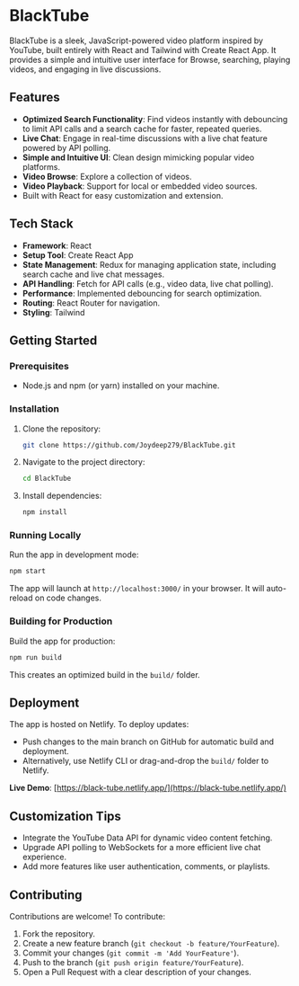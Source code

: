 # BlackTube

BlackTube is a sleek, JavaScript-powered video platform inspired by YouTube, built entirely with React and Tailwind with Create React App. It provides a simple and intuitive user interface for Browse, searching, playing videos, and engaging in live discussions.

## Features

  - **Optimized Search Functionality**: Find videos instantly with debouncing to limit API calls and a search cache for faster, repeated queries.
  - **Live Chat**: Engage in real-time discussions with a live chat feature powered by API polling.
  - **Simple and Intuitive UI**: Clean design mimicking popular video platforms.
  - **Video Browse**: Explore a collection of videos.
  - **Video Playback**: Support for local or embedded video sources.
  - Built with React for easy customization and extension.

## Tech Stack

  - **Framework**: React
  - **Setup Tool**: Create React App
  - **State Management**: Redux for managing application state, including search cache and live chat messages.
  - **API Handling**: Fetch for API calls (e.g., video data, live chat polling).
  - **Performance**: Implemented debouncing for search optimization.
  - **Routing**: React Router for navigation.
  - **Styling**: Tailwind

## Getting Started

### Prerequisites

  - Node.js and npm (or yarn) installed on your machine.

### Installation

1.  Clone the repository:
    ```bash
    git clone https://github.com/Joydeep279/BlackTube.git
    ```
2.  Navigate to the project directory:
    ```bash
    cd BlackTube
    ```
3.  Install dependencies:
    ```bash
    npm install
    ```

### Running Locally

Run the app in development mode:

```bash
npm start
```

The app will launch at `http://localhost:3000/` in your browser. It will auto-reload on code changes.

### Building for Production

Build the app for production:

```bash
npm run build
```

This creates an optimized build in the `build/` folder.

## Deployment

The app is hosted on Netlify. To deploy updates:

  - Push changes to the main branch on GitHub for automatic build and deployment.
  - Alternatively, use Netlify CLI or drag-and-drop the `build/` folder to Netlify.

**Live Demo**: [https://black-tube.netlify.app/](https://black-tube.netlify.app/)

## Customization Tips

  - Integrate the YouTube Data API for dynamic video content fetching.
  - Upgrade API polling to WebSockets for a more efficient live chat experience.
  - Add more features like user authentication, comments, or playlists.

## Contributing

Contributions are welcome\! To contribute:

1.  Fork the repository.
2.  Create a new feature branch (`git checkout -b feature/YourFeature`).
3.  Commit your changes (`git commit -m 'Add YourFeature'`).
4.  Push to the branch (`git push origin feature/YourFeature`).
5.  Open a Pull Request with a clear description of your changes.
